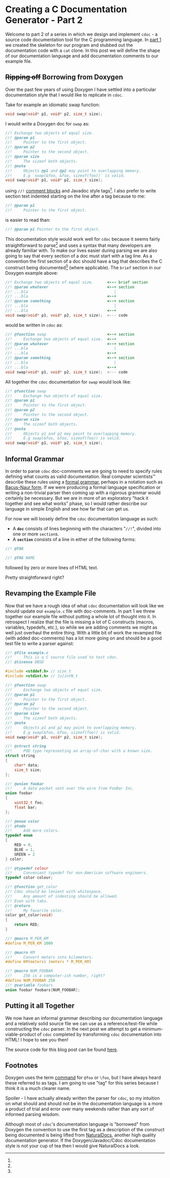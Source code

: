 Creating a C Documentation Generator - Part 2
=============================================

Welcome to part 2 of a series in which we design and implement `cdoc` - a
source code documentation tool for the C programming language.
In [part 1](/blog/2020-01-21-creating-cdoc-part-1.html) we created the skeleton
for our program and stubbed out the documentation code with a `cat` clone.
In this post we will define the shape of our documentation language and add
documentation comments to our example file.

## <s>Ripping off</s> Borrowing from Doxygen
Over the past few years of using Doxygen I have settled into a particular
documentation style that I would like to replicate in `cdoc`.

Take for example an idiomatic swap function:

```c
void swap(void* p1, void* p2, size_t size);
```

I would write a Doxygen doc for `swap` as:

```c
//! Exchange two objects of equal size.
//! @param p1
//!     Pointer to the first object.
//! @param p2
//!     Pointer to the second object.
//! @param size
//!     The sizeof both objects.
//! @note
//!     Objects @p1 and @p2 may point to overlapping memory.
//!     E.g `swap(&foo, &foo, sizeof(foo))` is valid.
void swap(void* p1, void* p2, size_t size);
```

using `//!` [comment blocks](http://www.doxygen.nl/manual/docblocks.html)
and Javadoc style tags[^1].
I also prefer to write section text indented starting on the line after a tag
because to me:

```c
//! @param p1
//!     Pointer to the first object.
```

is easier to read than:

```c
//! @param p1 Pointer to the first object.
```

This documentation style would work well for `cdoc` because it seems fairly
straightforward to parse[^2] and uses a syntax that many developers are
already familiar with.
To make our lives easier during parsing we are also going to say that every
section of a doc must start with a tag line.
As a convention the first section of a doc should have a tag that describes the
C construct being documented[^3] (where applicable).
The `brief` section in our Doxygen example above:

```c
//! Exchange two objects of equal size.      <--- brief section
//! @param whatever                          <--+ section
//! ...bla                                      |
//! ...bla                                   <--+
//! @param something                         <--+ section
//! ...bla                                      |
//! ...bla                                   <--+
void swap(void* p1, void* p2, size_t size);  <--- code
```

would be written in `cdoc` as:

```c
//! @function swap                           <--+ section
//!     Exchange two objects of equal size.  <--+
//! @param whatever                          <--+ section
//! ...bla                                      |
//! ...bla                                   <--+
//! @param something                         <--+ section
//! ...bla                                      |
//! ...bla                                   <--+
void swap(void* p1, void* p2, size_t size);  <--- code
```

All together the `cdoc` documentation for `swap` would look like:

```c
//! @function swap
//!     Exchange two objects of equal size.
//! @param p1
//!     Pointer to the first object.
//! @param p2
//!     Pointer to the second object.
//! @param size
//!     The sizeof both objects.
//! @note
//!     Objects p1 and p2 may point to overlapping memory.
//!     E.g swap(&foo, &foo, sizeof(foo)) is valid.
void swap(void* p1, void* p2, size_t size);
```

## Informal Grammar
In order to parse `cdoc` doc-comments we are going to need to specify rules
defining what counts as valid documentation.
Real computer scientists™ describe these rules using a
[formal grammar](https://en.wikipedia.org/wiki/Formal_grammar),
perhaps in a notation such as
[Bacus-Naur form](https://en.wikipedia.org/wiki/Backus%E2%80%93Naur_Form).
If we were producing a formal language specification or writing a non-trivial
parser then coming up with a rigorous grammar would certainly be necessary.
But we are in more of an exploratory "hack it together and see what works"
phase, so I would rather describe our language in simple English and see how far
that can get us.

For now we will loosely define the `cdoc` documentation language as such:

+ A **`doc`** consists of lines beginning with the characters "`//!`", divided
into one or more `section`s.
+ A **`section`** consists of a line in either of the following forms:
```c
//! @TAG
```
```c
//! @TAG NAME
```
followed by zero or more lines of HTML text.

Pretty straightforward right?

## Revamping the Example File
Now that we have a rough idea of what `cdoc` documentation will look like we
should update our `example.c` file with doc-comments.
In part 1 we threw together our example file without putting a whole lot of
thought into it.
In retrospect I realize that the file is missing a lot of C constructs
(macros, variables, typedefs, etc.), so while we are adding comments we might
as well just overhaul the entire thing.
With a little bit of work the revamped file (with added doc-comments) has a lot
more going on and should be a good test file to write a parser against:

```c
//! @file example.c
//!     This is a C source file used to test cdoc.
//! @license 0BSD

#include <stddef.h> // size_t
#include <stdint.h> // [u]intN_t

//! @function swap
//!     Exchange two objects of equal size.
//! @param p1
//!     Pointer to the first object.
//! @param p2
//!     Pointer to the second object.
//! @param size
//!     The sizeof both objects.
//! @note
//!     Objects p1 and p2 may point to overlapping memory.
//!     E.g swap(&foo, &foo, sizeof(foo)) is valid.
void swap(void* p1, void* p2, size_t size);

//! @struct string
//!     POD type representing an array-of-char with a known size.
struct string
{
    char* data;
    size_t size;
};

//! @union foobar
//!     A data packet sent over the wire from FooBar Inc.
union foobar
{
    uint32_t foo;
    float bar;
};

//! @enum color
//! @todo
//!     Add more colors.
typedef enum
{
    RED = 0,
    BLUE = 1,
    GREEN = 2
} color;

//! @typedef colour
//!     Convenient typedef for non-American software engineers.
typedef color colour;

//! @function get_color
//! Cdoc should be lenient with whitespace.
//!     Any amount of indenting should be allowed.
//!	Even with tabs.
//! @return
//!     My favorite color.
color get_color(void)
{
    return RED;
}

//! @macro M_PER_KM
#define M_PER_KM 1000

//! @macro KM
//!     Convert meters into kilometers.
#define KM(meters) (meters * M_PER_KM)

//! @macro NUM_FOOBAR
//!     256 is a computer-ish number, right?
#define NUM_FOOBAR 256
//! @variable foobars
union foobar foobars[NUM_FOOBAR];
```

## Putting it all Together
We now have an informal grammar describing our documentation language and a
relatively solid source file we can use as a reference/test-file while
constructing the `cdoc` parser.
In the next post we attempt to get a minimum-viable-product of `cdoc` completed
by transforming `cdoc` documentation into HTML!
I hope to see you then!

The source code for this blog post can be found
[here](https://git.sr.ht/~ashn/cdoc/tree/085f77ed14609ae9b388b754d9c6ae08f50a9802).


## Footnotes
[^1]:
Doxygen uses the term [command](http://www.doxygen.nl/manual/commands.html) for
`@foo` or `\foo`, but I have always heard these referred to as tags.
I am going to use "tag" for this series because I think it is a much clearer
name.

[^2]:
Spoiler - I have actually already written the parser for `cdoc`, so my intuition
on what should and should not be in the documentation language is a more a
product of trial and error over many weekends rather than any sort of informed
parsing wisdom.

[^3]:
Although most of `cdoc`'s documentation language is "borrowed" from Doxygen the
convention to use the first tag as a description of the construct being
documented is being lifted from
[NaturalDocs](https://www.naturaldocs.org/getting_started/documenting_your_code/#the_basics),
another high quality documentation generator.
If the Doxygen/Javadoc/Cdoc documentation style is not your cup of tea then I
would give NaturalDocs a look.
